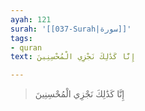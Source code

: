 ```yaml
---
ayah: 121
surah: '[[037-Surah|سورة]]'
tags:
- quran
text: إِنَّا كَذَٰلِكَ نَجْزِي الْمُحْسِنِينَ

---
```

> إِنَّا كَذَٰلِكَ نَجْزِي الْمُحْسِنِينَ
